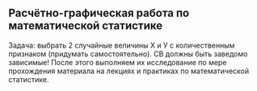 ## Расчётно-графическая работа по математической статистике

Задача: выбрать 2 случайные величины Х и У с количественным признаком (придумать  самостоятельно).
СВ должны быть заведомо зависимые!
После этого выполняем их исследование по мере прохождения материала на лекциях и практиках по математической статистике.
